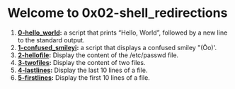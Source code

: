 # Welcome to 0x02-shell_redirections #
1. **[0-hello_world](https://github.com/SamuelAmihere/alx-system_engineering-devops/blob/master/0x02-shell_redirections/0-hello_world):** a script that prints “Hello, World”, followed by a new line to the standard output.
2. **[1-confused_smileyi](https://github.com/SamuelAmihere/alx-system_engineering-devops/blob/master/0x02-shell_redirections/1-confused_smiley):** a script that displays a confused smiley "(Ôo)'.
3. **[2-hellofile](https://github.com/SamuelAmihere/alx-system_engineering-devops/blob/master/0x02-shell_redirections/2-hellofile):** Display the content of the /etc/passwd file.
4. **[3-twofiles](https://github.com/SamuelAmihere/alx-system_engineering-devops/blob/master/0x02-shell_redirections/3-twofiles):** Display the content of two files.
5. **[4-lastlines](https://github.com/SamuelAmihere/alx-system_engineering-devops/blob/master/0x02-shell_redirections/4-lastlines):** Display the last 10 lines of a file.
6. **[5-firstlines](https://github.com/SamuelAmihere/alx-system_engineering-devops/blob/master/0x02-shell_redirections/5-firstlines):** Display the first 10 lines of a file.
